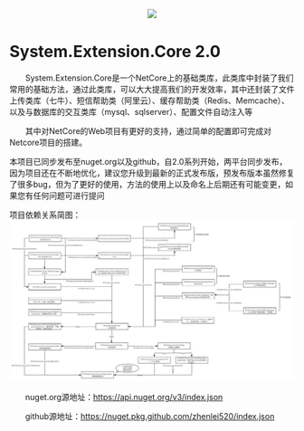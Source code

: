 <p align="center">
  <img src="https://avatars3.githubusercontent.com/u/9740886?s=90&v=3">
</p>

# System.Extension.Core 2.0

&emsp;&emsp;System.Extension.Core是一个NetCore上的基础类库，此类库中封装了我们常用的基础方法，通过此类库，可以大大提高我们的开发效率，其中还封装了文件上传类库（七牛）、短信帮助类（阿里云）、缓存帮助类（Redis、Memcache）、以及与数据库的交互类库（mysql、sqlserver）、配置文件自动注入等

&emsp;&emsp;其中对NetCore的Web项目有更好的支持，通过简单的配置即可完成对Netcore项目的搭建。

本项目已同步发布至nuget.org以及github，自2.0系列开始，两平台同步发布，因为项目还在不断地优化，建议您升级到最新的正式发布版，预发布版本虽然修复了很多bug，但为了更好的使用，方法的使用上以及命名上后期还有可能变更，如果您有任何问题可进行提问

项目依赖关系简图：
![avatar](../_media/BaseFlow.png)


&emsp;&emsp;nuget.org源地址：https://api.nuget.org/v3/index.json 

&emsp;&emsp;github源地址：https://nuget.pkg.github.com/zhenlei520/index.json